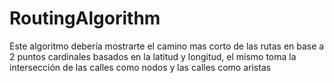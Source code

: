 # RoutingAlgorithm
Este algoritmo debería mostrarte el camino mas corto de las rutas en base a 2 puntos cardinales basados en la latitud y longitud, el mismo toma la intersección de las calles como nodos y las calles como aristas 
